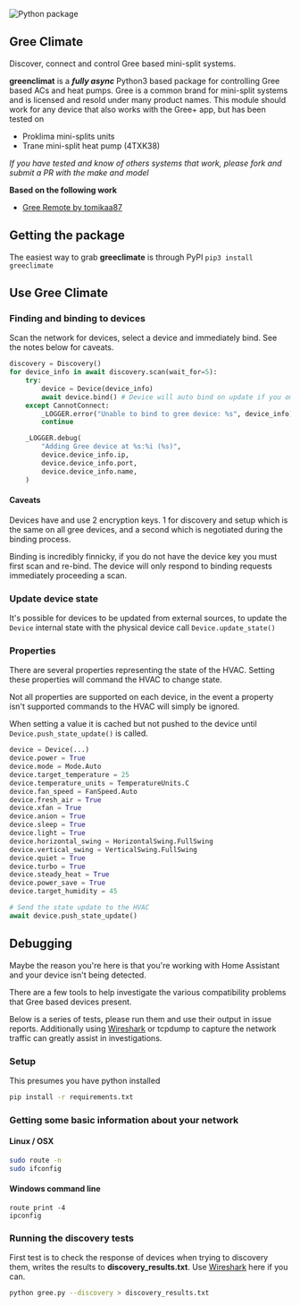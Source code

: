 ![Python package](https://github.com/cmroche/greeclimate/workflows/Python%20package/badge.svg)

## Gree Climate

Discover, connect and control Gree based mini-split systems.

**greenclimat** is a ***fully async*** Python3 based package for controlling Gree based ACs and heat pumps. Gree is a common brand for mini-split systems and is licensed and resold under many product names. This module should work for any device that also works with the Gree+ app, but has been tested on

- Proklima mini-splits units
- Trane mini-split heat pump (4TXK38)

_If you have tested and know of others systems that work, please fork and submit a PR with the make and model_

**Based on the following work**

- [Gree Remote by tomikaa87](https://github.com/tomikaa87/gree-remote)

## Getting the package

The easiest way to grab **greeclimate** is through PyPI
`pip3 install greeclimate`

## Use Gree Climate

### Finding and binding to devices

Scan the network for devices, select a device and immediately bind. See the notes below for caveats.

```python
discovery = Discovery()
for device_info in await discovery.scan(wait_for=5):
    try:
        device = Device(device_info)
        await device.bind() # Device will auto bind on update if you omit this step
    except CannotConnect:
        _LOGGER.error("Unable to bind to gree device: %s", device_info)
        continue

    _LOGGER.debug(
        "Adding Gree device at %s:%i (%s)",
        device.device_info.ip,
        device.device_info.port,
        device.device_info.name,
    )
```

#### Caveats

Devices have and use 2 encryption keys. 1 for discovery and setup which is the same on all gree devices, and a second which is negotiated during the binding process.

Binding is incredibly finnicky, if you do not have the device key you must first scan and re-bind. The device will only respond to binding requests immediately proceeding a scan.

### Update device state

It's possible for devices to be updated from external sources, to update the `Device` internal state with the physical device call `Device.update_state()`

### Properties

There are several properties representing the state of the HVAC. Setting these properties will command the HVAC to change state.

Not all properties are supported on each device, in the event a property isn't supported commands to the HVAC will simply be ignored.

When setting a value it is cached but not pushed to the device until `Device.push_state_update()` is called.

```python
device = Device(...)
device.power = True
device.mode = Mode.Auto
device.target_temperature = 25
device.temperature_units = TemperatureUnits.C
device.fan_speed = FanSpeed.Auto
device.fresh_air = True
device.xfan = True
device.anion = True
device.sleep = True
device.light = True
device.horizontal_swing = HorizontalSwing.FullSwing
device.vertical_swing = VerticalSwing.FullSwing
device.quiet = True
device.turbo = True
device.steady_heat = True
device.power_save = True
device.target_humidity = 45

# Send the state update to the HVAC
await device.push_state_update()
```

## Debugging

Maybe the reason you're here is that you're working with Home Assistant and your device isn't being detected.

There are a few tools to help investigate the various compatibility problems that Gree based devices present.

Below is a series of tests, please run them and use their output in issue reports. Additionally using [Wireshark](https://www.wireshark.org) or tcpdump to capture the network traffic can greatly assist in investigations.

### Setup

This presumes you have python installed

```bash
pip install -r requirements.txt
```

### Getting some basic information about your network
#### Linux / OSX
```bash
sudo route -n
sudo ifconfig
```
#### Windows command line
```
route print -4
ipconfig
```

### Running the discovery tests

First test is to check the response of devices when trying to discovery them, writes the results to **discovery_results.txt**. Use [Wireshark](https://www.wireshark.org) here if you can.

```bash
python gree.py --discovery > discovery_results.txt
```